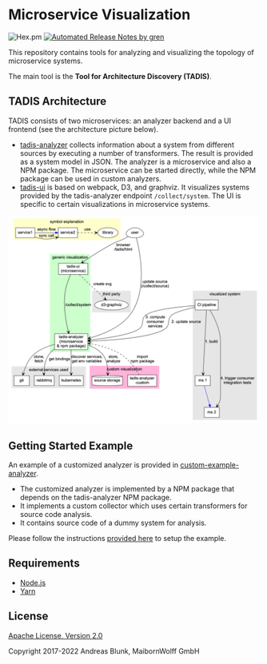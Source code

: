 # Microservice Visualization

![Hex.pm](https://img.shields.io/hexpm/l/plug.svg)
[![Automated Release Notes by gren](https://img.shields.io/badge/%F0%9F%A4%96-release%20notes-00B2EE.svg)](https://github-tools.github.io/github-release-notes/)

This repository contains tools for analyzing and visualizing the topology of microservice systems.

The main tool is the **Tool for Architecture Discovery (TADIS)**.

## TADIS Architecture

TADIS consists of two microservices: an analyzer backend and a UI frontend (see the architecture picture below).

* [tadis-analyzer](sources/tadis-analyzer) collects information about a system from different sources by executing a number of transformers. The result is provided as a system model in JSON. The analyzer is a microservice and also a NPM package. The microservice can be started directly, while the NPM package can be used in custom analyzers.
* [tadis-ui](sources/tadis-ui) is based on webpack, D3, and graphviz. It visualizes systems provided by the tadis-analyzer endpoint `/collect/system`. The UI is specific to certain visualizations in microservice systems.

![target architecture](docs/target-architecture.png "target architecture")

## Getting Started Example

An example of a customized analyzer is provided in [custom-example-analyzer](sources/custom-example-analyzer).

- The customized analyzer is implemented by a NPM package that depends on the tadis-analyzer NPM package.
- It implements a custom collector which uses certain transformers for source code analysis.
- It contains source code of a dummy system for analysis.

Please follow the instructions [provided here](sources/custom-example-analyzer/README.md) to setup the example.

## Requirements

- [Node.js](https://nodejs.org)
- [Yarn](https://yarnpkg.com)

## License

[Apache License, Version 2.0](LICENSE)

Copyright 2017-2022 Andreas Blunk, MaibornWolff GmbH
